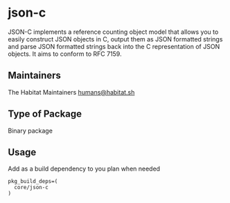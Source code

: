 # json-c

JSON-C implements a reference counting object model that allows you to easily
construct JSON objects in C, output them as JSON formatted strings and parse
JSON formatted strings back into the C representation of JSON objects. It aims
to conform to RFC 7159.

## Maintainers

The Habitat Maintainers <humans@habitat.sh>

## Type of Package

Binary package

## Usage

Add as a build dependency to you plan when needed

```
pkg_build_deps=(
  core/json-c
)
```
